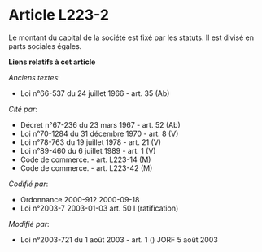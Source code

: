 # Article L223-2

Le montant du capital de la société est fixé par les statuts. Il est divisé en parts sociales égales.

**Liens relatifs à cet article**

_Anciens textes_:

  - Loi n°66-537 du 24 juillet 1966 - art. 35 (Ab)

_Cité par_:

  - Décret n°67-236 du 23 mars 1967 - art. 52 (Ab)
  - Loi n°70-1284 du 31 décembre 1970 - art. 8 (V)
  - Loi n°78-763 du 19 juillet 1978 - art. 21 (V)
  - Loi n°89-460 du 6 juillet 1989 - art. 1 (V)
  - Code de commerce. - art. L223-14 (M)
  - Code de commerce. - art. L223-42 (M)

_Codifié par_:

  - Ordonnance 2000-912 2000-09-18
  - Loi n°2003-7 2003-01-03 art. 50 I (ratification)

_Modifié par_:

  - Loi n°2003-721 du 1 août 2003 - art. 1 () JORF 5 août 2003
